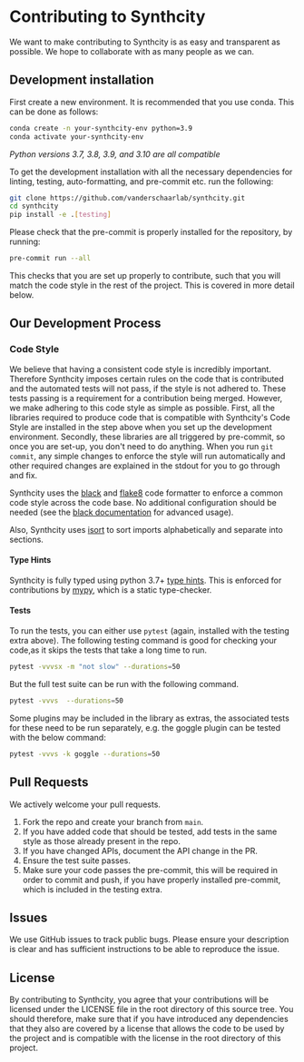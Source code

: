 # Contributing to Synthcity

We want to make contributing to Synthcity is as easy and transparent as possible. We hope to collaborate with as many people as we can.


## Development installation

First create a new environment. It is recommended that you use conda. This can be done as follows:
```bash
conda create -n your-synthcity-env python=3.9
conda activate your-synthcity-env
```
*Python versions 3.7, 3.8, 3.9, and 3.10 are all compatible*

To get the development installation with all the necessary dependencies for
linting, testing, auto-formatting, and pre-commit etc. run the following:
```bash
git clone https://github.com/vanderschaarlab/synthcity.git
cd synthcity
pip install -e .[testing]
```

Please check that the pre-commit is properly installed for the repository, by running:
```bash
pre-commit run --all
```
This checks that you are set up properly to contribute, such that you will match the code style in the rest of the project. This is covered in more detail below.


## Our Development Process

### Code Style

We believe that having a consistent code style is incredibly important. Therefore Synthcity imposes certain rules on the code that is contributed and the automated tests will not pass, if the style is not adhered to. These tests passing is a requirement for a contribution being merged. However, we make adhering to this code style as simple as possible. First, all the libraries required to produce code that is compatible with Synthcity's Code Style are installed in the step above when you set up the development environment. Secondly, these libraries are all triggered by pre-commit, so once you are set-up, you don't need to do anything. When you run `git commit`, any simple changes to enforce the style will run automatically and other required changes are explained in the stdout for you to go through and fix.

Synthcity uses the [black](https://github.com/ambv/black) and [flake8](https://github.com/PyCQA/flake8) code formatter to enforce a common code style across the code base. No additional configuration should be needed (see the [black documentation](https://black.readthedocs.io/en/stable/installation_and_usage.html#usage) for advanced usage).

Also, Synthcity uses [isort](https://github.com/timothycrosley/isort) to sort imports alphabetically and separate into sections.


#### Type Hints

Synthcity is fully typed using python 3.7+ [type hints](https://www.python.org/dev/peps/pep-0484/). This is enforced for contributions by [mypy](https://github.com/python/mypy), which is a static type-checker.


#### Tests

To run the tests, you can either use `pytest` (again, installed with the testing extra above).
The following testing command is good for checking your code,as it skips the tests that take a long time to run.
```bash
pytest -vvvsx -m "not slow" --durations=50
```

But the full test suite can be run with the following command.
```bash
pytest -vvvs  --durations=50
```

Some plugins may be included in the library as extras, the associated tests for these need to be run separately, e.g. the goggle plugin can be tested with the below command:
```bash
pytest -vvvs -k goggle --durations=50
```
## Pull Requests
We actively welcome your pull requests.

1. Fork the repo and create your branch from `main`.
2. If you have added code that should be tested, add tests in the same style as those already present in the repo.
3. If you have changed APIs, document the API change in the PR.
4. Ensure the test suite passes.
5. Make sure your code passes the pre-commit, this will be required in order to commit and push, if you have properly installed pre-commit, which is included in the testing extra.


## Issues

We use GitHub issues to track public bugs. Please ensure your description is
clear and has sufficient instructions to be able to reproduce the issue.


## License

By contributing to Synthcity, you agree that your contributions will be licensed
under the LICENSE file in the root directory of this source tree. You should therefore, make sure that if you have introduced any dependencies that they also are covered by a license that allows the code to be used by the project and is compatible with the license in the root directory of this project.
